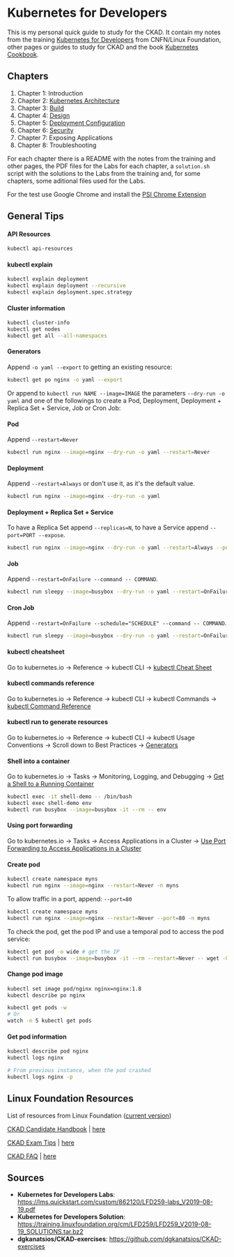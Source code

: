 # Kubernetes for Developers

This is my personal quick guide to study for the CKAD. It contain my notes from the training [Kubernetes for Developers](https://training.linuxfoundation.org/training/kubernetes-for-developers/) from CNFN/Linux Foundation, other pages or guides to study for CKAD and the book [Kubernetes Cookbook](https://www.amazon.com/Kubernetes-Cookbook-Building-Native-Applications/dp/1491979682).

## Chapters

1. Chapter 1: Introduction
2. Chapter 2: [Kubernetes Architecture](./Labs/Ch02)
3. Chapter 3: [Build](./Labs/Ch03)
4. Chapter 4: [Design](./Labs/Ch04)
5. Chapter 5: [Deployment Configuration](./Labs/Ch05)
6. Chapter 6: [Security](./Labs/Ch06)
7. Chapter 7: Exposing Applications
8. Chapter 8: Troubleshooting

For each chapter there is a README with the notes from the training and other pages, the PDF files for the Labs for each chapter, a `solution.sh` script with the solutions to the Labs from the training and, for some chapters, some aditional files used for the Labs.

For the test use Google Chrome and install the [PSI Chrome Extension](https://chrome.google.com/webstore/detail/innovative-exams-screensh/dkbjhjljfaagngbdhomnlcheiiangfle) 

## General Tips

#### API Resources

```bash
kubectl api-resources
```

#### kubectl explain

```bash
kubectl explain deployment
kubectl explain deployment --recursive
kubectl explain deployment.spec.strategy
```

#### Cluster information

```bash
kubectl cluster-info
kubectl get nodes
kubectl get all --all-namespaces
```

#### Generators

Append `-o yaml --export` to getting an existing resource:

```bash
kubectl get po nginx -o yaml --export
```

Or append to `kubectl run NAME --image=IMAGE` the parameters `--dry-run -o yaml` and one of the followings to create a Pod, Deployment, Deployment + Replica Set + Service, Job or Cron Job:

#### Pod

Append `--restart=Never`

```bash
kubectl run nginx --image=nginx --dry-run -o yaml --restart=Never
```

#### Deployment

Append `--restart=Always` or don't use it, as it's the default value.

```bash
kubectl run nginx --image=nginx --dry-run -o yaml
```

#### Deployment + Replica Set + Service

To have a Replica Set append `--replicas=N`, to have a Service append `--port=PORT --expose`.

```bash
kubectl run nginx --image=nginx --dry-run -o yaml --restart=Always --port=80 --expose --replicas=5
```

#### Job

Append `--restart=OnFailure --command -- COMMAND`.

```bash
kubectl run sleepy --image=busybox --dry-run -o yaml --restart=OnFailure --command -- /bin/sleep 3
```

#### Cron Job

Append `--restart=OnFailure --schedule="SCHEDULE" --command -- COMMAND`.

```bash
kubectl run sleepy --image=busybox --dry-run -o yaml --restart=OnFailure --schedule="*/2 * * * *" --command -- /bin/sleep 3
```

#### kubectl cheatsheet

Go to kubernetes.io -> Reference -> kubectl CLI -> [kubectl Cheat Sheet](https://kubernetes.io/docs/reference/kubectl/cheatsheet/)

#### kubectl commands reference

Go to kubernetes.io -> Reference -> kubectl CLI -> kubectl Commands -> [kubectl Command Reference](https://kubernetes.io/docs/reference/generated/kubectl/kubectl-commands)

#### kubectl run to generate resources

Go to kubernetes.io -> Reference -> kubectl CLI -> kubectl Usage Conventions -> Scroll down to Best Practices -> [Generators](https://kubernetes.io/docs/reference/kubectl/conventions/#generators)

#### Shell into a container

Go to kubernetes.io -> Tasks -> Monitoring, Logging, and Debugging -> [Get a Shell to a Running Container](https://kubernetes.io/docs/tasks/debug-application-cluster/get-shell-running-container/)

```bash
kubectl exec -it shell-demo -- /bin/bash
kubectl exec shell-demo env
kubectl run busybox --image=busybox -it --rm -- env
```

#### Using port forwarding

Go to kubernetes.io -> Tasks -> Access Applications in a Cluster -> [Use Port Forwarding to Access Applications in a Cluster](https://kubernetes.io/docs/tasks/access-application-cluster/port-forward-access-application-cluster/)

#### Create pod

```bash
kubectl create namespace myns
kubectl run nginx --image=nginx --restart=Never -n myns
```

To allow traffic in a port, append: `--port=80`

```bash
kubectl create namespace myns
kubectl run nginx --image=nginx --restart=Never --port=80 -n myns
```

To check the pod, get the pod IP and use a temporal pod to access the pod service:

```bash
kubectl get pod -o wide # get the IP
kubectl run busybox --image=busybox -it --rm --restart=Never -- wget -O- $IP:80
```

#### Change pod image

```bash
kubectl set image pod/nginx nginx=nginx:1.8
kubectl describe po nginx

kubectl get pods -w
# Or
watch -n 5 kubectl get pods
```

#### Get pod information

```bash
kubectl describe pod nginx
kubectl logs nginx

# From previous instance, when the pod crashed
kubectl logs nginx -p
```

## Linux Foundation Resources

List of resources from Linux Foundation ([current version](https://training.linuxfoundation.org/cncf-certification-candidate-resources/))

[CKAD Candidate Handbook](https://training.linuxfoundation.org/go/cka-ckad-candidate-handbook) | [here](./CKA-CKAD-Candidate-Handbook-v1.6.pdf)

[CKAD Exam Tips](http://training.linuxfoundation.org/go//Important-Tips-CKA-CKAD) | [here](./Important-Tips-CKA-CKAD-Master-11.20.19.pdf)

[CKAD FAQ](http://training.linuxfoundation.org/go/cka-ckad-faq) | [here](./CKA-CKAD-FAQ-11.22.19.pdf)

## Sources

- **Kubernetes for Developers Labs**: https://lms.quickstart.com/custom/862120/LFD259-labs_V2019-08-19.pdf
- **Kubernetes for Developers Solution**: https://training.linuxfoundation.org/cm/LFD259/LFD259_V2019-08-19_SOLUTIONS.tar.bz2
- **dgkanatsios/CKAD-exercises**: https://github.com/dgkanatsios/CKAD-exercises

